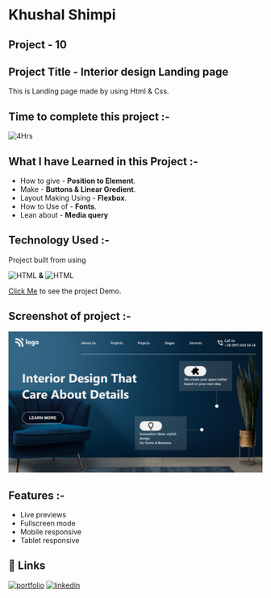 # **Khushal Shimpi**

## **Project - 10**


## Project Title - Interior design Landing page
This is Landing page made by using Html & Css.

##  Time to complete this project :-
![4Hrs](https://img.shields.io/badge/4-Hrs-green)


## What I have Learned in this Project :-

- How to give - **Position to Element**.
- Make - **Buttons & Linear Gredient**.
- Layout Making Using - **Flexbox**.
- How to Use of - **Fonts**.
- Lean about - **Media query**


## Technology Used :-

Project  built from using

![HTML](https://img.shields.io/badge/HTML5-orange) 
**&**
![HTML](https://img.shields.io/badge/CSS3-blue)

[Click Me]() to see the project Demo.



## Screenshot of  project :-
![screenshot](./screenshot-10.png)




## Features :-

- Live previews
- Fullscreen mode
- Mobile responsive
- Tablet responsive



## 🔗 Links
[![portfolio](https://img.shields.io/badge/my_portfolio-000?style=for-the-badge&logo=ko-fi&logoColor=white)]()
[![linkedin](https://img.shields.io/badge/linkedin-0A66C2?style=for-the-badge&logo=linkedin&logoColor=white)](https://www.linkedin.com/in/khushal-shimpi-8a8685201/)